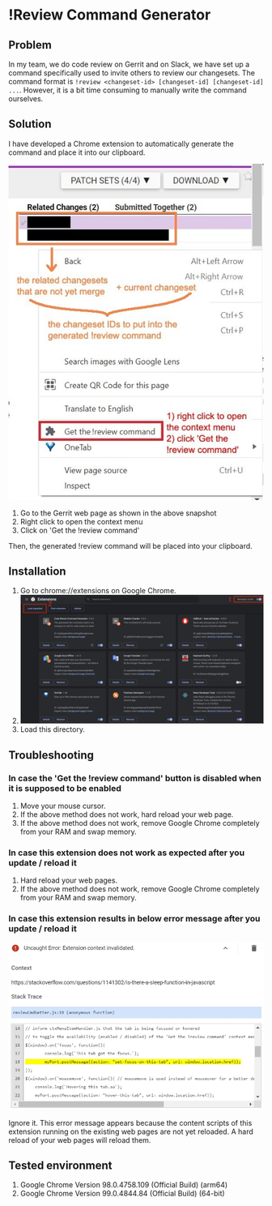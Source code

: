 # !Review Command Generator

## Problem

In my team, we do code review on Gerrit and on Slack, we have set up a command specifically used to invite others to review our changesets. The command format is `!review <changeset-id> [changeset-id] [changeset-id] ...`. However, it is a bit time consuming to manually write the command ourselves.

## Solution

I have developed a Chrome extension to automatically generate the command and place it into our clipboard.

![The snapshot of !Review Command Generator][app-snapshot]

1. Go to the Gerrit web page as shown in the above snapshot
1. Right click to open the context menu
1. Click on 'Get the !review command'

Then, the generated !review command will be placed into your clipboard.

## Installation

1. Go to chrome://extensions on Google Chrome.
1. ![Chrome-extensions page][ext-page]
1. Load this directory.


## Troubleshooting

### In case the 'Get the !review command' button is disabled when it is supposed to be enabled

1. Move your mouse cursor.
1. If the above method does not work, hard reload your web page.
1. If the above method does not work, remove Google Chrome completely from your RAM and swap memory.

### In case this extension does not work as expected after you update / reload it

1. Hard reload your web pages.
1. If the above method does not work, remove Google Chrome completely from your RAM and swap memory.

### In case this extension results in below error message after you update / reload it

![Uncaught Error: Extension context invalidated.][invalid-ext-ctx]

Ignore it. This error message appears because the content scripts of this extension running on the existing web pages are not yet reloaded. A hard reload of your web pages will reload them.

## Tested environment

1. Google Chrome Version 98.0.4758.109 (Official Build) (arm64)
1. Google Chrome Version 99.0.4844.84 (Official Build) (64-bit)

[app-snapshot]: <docs/app-snapshot.jpg>
[ext-page]: <docs/ext-page.jpg>
[invalid-ext-ctx]: <docs/invalid-ext-ctx.jpg>
